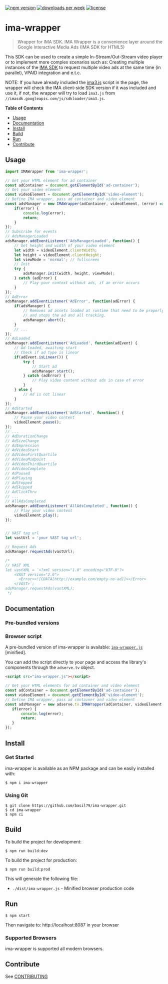 [![npm version](https://badgen.net/npm/v/ima-wrapper)](https://badgen.net/npm/v/ima-wrapper)
[![downloads per week](https://badgen.net/npm/dw/ima-wrapper)](https://badgen.net/npm/dw/ima-wrapper)
[![license](https://badgen.net/github/license/basil79/ima-wrapper)](https://badgen.net/github/license/basil79/ima-wrapper)

# ima-wrapper

> Wrapper for IMA SDK.
> IMA Wrapper is a convenience layer around the  Google Interactive Media Ads (IMA SDK for HTML5)

This SDK can be used to create a simple In-Stream/Out-Stream video player or to implement more complex scenarios such as: Creating multiple instances of the [IMA SDK](https://developers.google.com/interactive-media-ads/docs/sdks/html5/client-side) to request multiple video ads at the same time (in parallel), VPAID integration and e.t.c.

NOTE: If you have already included the [ima3.js](//imasdk.googleapis.com/js/sdkloader/ima3.js) script in the page, the wrapper will check the IMA client-side SDK version if it was included and use it, if not, the wrapper will try to load `ima3.js` from `//imasdk.googleapis.com/js/sdkloader/ima3.js`.

**Table of Contents**

- [Usage](#Usage)
- [Documentation](#Documentation)
- [Install](#Install)
- [Build](#Build)
- [Run](#Run)
- [Contribute](#Contribute)

## Usage

```javascript
import IMAWrapper from 'ima-wrapper';

// Get your HTML element for ad container
const adContainer = document.getElementById('ad-container');
// Get your video element
const videoElement = document.getElementById('video-element');
// Define IMA wrapper, pass ad container and video element
const adsManager = new IMAWrapper(adContainer, videoElement, (error) => {
    if(error) {
        console.log(error);
        return;
    }
});
// Subscribe for events
// AdsManagerLoaded
adsManager.addEventListener('AdsManagerLoaded', function() {
    // Get height and width of your video element
    let width = videoElement.clientWidth;
    let height = videoElement.clientHeight;
    let viewMode = 'normal'; // fullscreen
    // Init
    try {
        adsManager.init(width, height, viewMode);
    } catch (adError) {
        // Play your context without ads, if an error occurs
    }
});
// AdError
adsManager.addEventListener('AdError', function(adError) {
    if(adsManager) {
        // Removes ad assets loaded at runtime that need to be properly removed at the time of ad completion
        // and stops the ad and all tracking.
        adsManager.abort();
    }
    // ... 
});
// AdLoaded
adsManager.addEventListener('AdLoaded', function(adEvent) {
    // Ad loaded, awaiting start
    // Check if ad type is linear
    if(adEvent.isLinear()) {
        try {
            // Start ad
            adsManager.start();
        } catch (adError) {
            // Play video content without ads in case of error
        }
    } else {
        // Ad is not linear
    }
});
// AdStarted
adsManager.addEventListener('AdStarted', function() {
    // Pause your video content
    videoElement.pause();
});
// ...
// AdDurationChange
// AdSizeChange
// AdImpression
// AdVideoStart
// AdVideoFirstQuartile
// AdVideoMidpoint
// AdVideoThirdQuartile
// AdVideoComplete
// AdPaused
// AdPlaying
// AdStopped
// AdSkipped
// AdClickThru
// ...
// AllAdsCompleted
adsManager.addEventListener('AllAdsCompleted', function() {
    // Play your video content
    videoElement.play();
});


// VAST tag url
let vastUrl = 'your VAST tag url';

// Request Ads
adsManager.requestAds(vastUrl);

/*
// VAST XML
let vastXML = `<?xml version="1.0" encoding="UTF-8"?>
    <VAST version="2.0">
      <Error><![CDATA[http://example.com/empty-no-ad]]></Error>
    </VAST>`;
adsManager.requestAds(vastXML);
 */
```

## Documentation

### Pre-bundled versions

### Browser script

A pre-bundled version of ima-wrapper is available: [`ima-wrapper.js`](dist/ima-wrapper.js) [minified].

You can add the script directly to your page and access the library's components through the `adserve.tv` object.

```html
<script src="ima-wrapper.js"></script>
```

```javascript
// Get your HTML elements for ad container and video element
const adContainer = document.getElementById('ad-container');
const videoElement = document.getElementById('video-element');
// Define IMA wrapper, pass ad container and video element
const adsManager = new adserve.tv.IMAWrapper(adContainer, videoElement, (error) => {
   if(error) {
       console.log(error);
       return;
   } 
});
```

## Install

### Get Started

ima-wrapper is available as an NPM package and can be easily installed with:

    $ npm i ima-wrapper

### Using Git

    $ git clone https://github.com/basil79/ima-wrapper.git
    $ cd ima-wrapper
    $ npm ci

## Build

To build the project for development:

    $ npm run build:dev

To build the project for production:

    $ npm run build:prod

This will generate the following file:

+ `./dist/ima-wrapper.js` - Minified browser production code

## Run

    $ npm start

Then navigate to: http://localhost:8087 in your browser

### Supported Browsers

ima-wrapper is supported all modern browsers.

## Contribute

See [CONTRIBUTING](./CONTRIBUTING.md)
